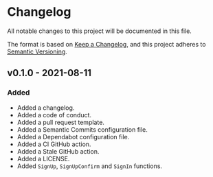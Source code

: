 # Changelog

All notable changes to this project will be documented in this file.

The format is based on [Keep a Changelog](https://keepachangelog.com/en/1.0.0/), and this project adheres to [Semantic Versioning](https://semver.org/spec/v2.0.0.html).

## v0.1.0 - 2021-08-11
### Added
* Added a changelog.
* Added a code of conduct.
* Added a pull request template.
* Added a Semantic Commits configuration file.
* Added a Dependabot configuration file.
* Added a CI GitHub action.
* Added a Stale GitHub action.
* Added a LICENSE.
* Added ```SignUp```, ```SignUpConfirm``` and ```SignIn``` functions.
